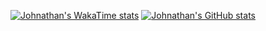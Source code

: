 [![Johnathan's WakaTime stats](https://github-readme-stats.vercel.app/api/wakatime?username=johnnytest07)](https://github.com/anuraghazra/github-readme-stats)
[![Johnathan's GitHub stats](https://github-readme-stats.vercel.app/api?username=johnnytest07)](https://github.com/johnnytest07/github-readme-stats)
<!--
**johnnytest07/johnnytest07** is a ✨ _special_ ✨ repository because its `README.md` (this file) appears on your GitHub profile.

Here are some ideas to get you started:

- 🔭 I’m currently working on ...
- 🌱 I’m currently learning ...
- 👯 I’m looking to collaborate on ...
- 🤔 I’m looking for help with ...
- 💬 Ask me about ...
- 📫 How to reach me: ...
- 😄 Pronouns: ...
- ⚡ Fun fact: ...
-->
